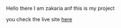 Hello there 
I am zakaria anf this is my project


you check the live site [here](https://zakariae111.github.io/store-site/)
